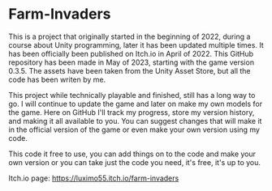 # Farm-Invaders
This is a project that originally started in the beginning of 2022, during a course about Unity programming, later it has been updated multiple times. It has been officially been published on Itch.io in April of 2022. This GitHub repository has been made in May of 2023, starting with the game version 0.3.5.
The assets have been taken from the Unity Asset Store, but all the code has been writen by me.

This project while technically playable and finished, still has a long way to go. I will continue to update the game and later on make my own models for the game. 
Here on GitHub I'll track my progress, store my version history, and making it all available to you. You can suggest changes that will make it in the official version of the game or even make your own version using my code. 

This code it free to use, you can add things on to the code and make your own version or you can take just the code you need, it's free, it's up to you.

Itch.io page: https://luximo55.itch.io/farm-invaders
